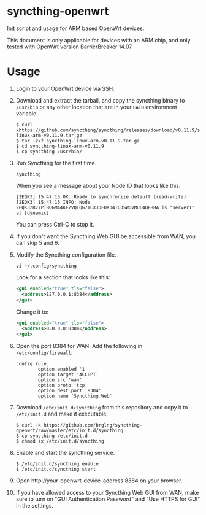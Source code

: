 # syncthing-openwrt
Init script and usage for ARM based OpenWrt devices.

This document is only applicable for devices with an ARM chip, and only tested
with OpenWrt version BarrierBreaker 14.07.

Usage
=====

1. Login to your OpenWrt device via SSH.

2. Download and extract the tarball, and copy the syncthing binary to
   `/usr/bin` or any other location that are in your `PATH` environment
   variable.
   ```shell
   $ curl -khttps://github.com/syncthing/syncthing/releases/download/v0.11.9/syncthing-linux-arm-v0.11.9.tar.gz
   $ tar -zxf syncthing-linux-arm-v0.11.9.tar.gz 
   $ cd syncthing-linux-arm-v0.11.9
   $ cp syncthing /usr/bin/
   ```

3. Run Syncthing for the first time.
   ```shell
   syncthing
   ```
   When you see a message about your Node ID that looks like this:
   ```
   [2EQK3] 15:47:15 OK: Ready to synchronize default (read-write)
   [2EQK3] 15:47:15 INFO: Node 2EQK3ZR77PTBQGM44KE7VQIQG7ICXJDEOK34TO3SWOVMUL4QFBHA is "server1" at [dynamic]
   ```
   You can press Ctrl-C to stop it.

4. If you don't want the Syncthing Web GUI be accessible from WAN, you can
   skip 5 and 6.

5. Modify the Syncthing configuration file.
   ```shell
   vi ~/.config/syncthing
   ```
   Look for a section that looks like this:
   ```xml
   <gui enabled="true" tls="false">
     <address>127.0.0.1:8384</address>
   </gui>
   ```
   Change it to:
   ```xml
   <gui enabled="true" tls="false">
     <address>0.0.0.0:8384</address>
   </gui>
   ```

6. Open the port 8384 for WAN. Add the following in `/etc/config/firewall`:
   ```
   config rule
           option enabled '1'
           option target 'ACCEPT'
           option src 'wan'
           option proto 'tcp'
           option dest_port '8384'
           option name 'Syncthing Web'
   ```

7. Download `/etc/init.d/syncthing` from this repository and copy it to
   `/etc/init.d` and make it executable.
   ```shell
   $ curl -k https://github.com/brglng/syncthing-openwrt/raw/master/etc/init.d/syncthing
   $ cp syncthing /etc/init.d
   $ chmod +x /etc/init.d/syncthing
   ```
8. Enable and start the syncthing service.
   ```shell
   $ /etc/init.d/syncthing enable
   $ /etc/init.d/syncthing start
   ```

9. Open http://your-openwrt-device-address:8384 on your browser.

10. If you have allowed access to your Syncthing Web GUI from WAN, make sure
    to turn on "GUI Authentication Password" and "Use HTTPS for GUI" in the
    settings.
